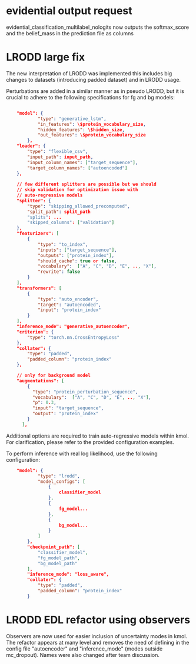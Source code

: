 # evidential output request

evidential_classification_multilabel_nologits now outputs the softmax_score and the belief_mass in the prediction file as columns

# LRODD large fix

The new interpretation of LRODD was implemented this includes big changes to datasets (introducing padded dataset) and in LRODD usage.

Perturbations are added in a similar manner as in pseudo LRODD, but it is crucial to adhere to the following specifications for fg and bg models:

```json

    "model": {
            "type": "generative_lstm",
            "in_features": \$protein_vocabulary_size,
            "hidden_features": \$hidden_size,
            "out_features": \$protein_vocabulary_size
        },
    "loader": {
        "type": "flexible_csv",
        "input_path": input_path,
        "input_column_names": ["target_sequence"],
        "target_column_names": ["autoencoded"]
    },
    
    // few different splitters are possible but we should
    // skip validation for optimization issue with
    // auto-regressive models
    "splitter": {
        "type": "skipping_allowed_precomputed",
        "split_path": split_path
        "splits": ...
        "skipped_columns": ["validation"]
    },
    "featurizers": [
        {
            "type": "to_index",
            "inputs": ["target_sequence"],
            "outputs": ["protein_index"],
            "should_cache": true or false,
            "vocabulary":  ["A", "C", "D", "E", .., "X"],
            "rewrite": false
        }
    ],
    "transformers": [
        {
            "type": "auto_encoder",
            "target": "autoencoded",
            "input": "protein_index" 
        }
    ],
    "inference_mode": "generative_autoencoder",
    "criterion": {
        "type": "torch.nn.CrossEntropyLoss"
    },
    "collater": {
        "type": "padded",
        "padded_column": "protein_index"
    },

    // only for background model
    "augmentations": [
        {
          "type": "protein_perturbation_sequence",
          "vocabulary":  ["A", "C", "D", "E", .., "X"],
          "p": 0.3,
          "input": "target_sequence",
          "output": "protein_index"
        }
      ],

```

Additional options are required to train auto-regressive models within kmol. For clarification, please refer to the provided configuration examples.

To perform inference with real log likelihood, use the following configuration:


```json
    "model": {
            "type": "lrodd",
            "model_configs": [
                {
                    classifier_model
                },                
                {
                    fg_model...
                },
                {
                    bg_model...
                }
            ]
        },
        "checkpoint_path": [
            "classifier_model",
            "fg_model_path",
            "bg_model_path"
        ],
        "inference_mode": "loss_aware",
        "collater": {
            "type": "padded",
            "padded_column": "protein_index"
        }    
```

# LRODD EDL refactor using observers

Observers are now used for easier inclusion of uncertainty modes in kmol. The refactor appears at many level and removes the need of defining in the config file "autoencoder" and "inference_mode" (modes outside mc_dropout). 
Names were also changed after team discussion.

